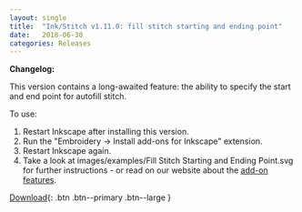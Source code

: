 ```yaml
---
layout: single
title:  "Ink/Stitch v1.11.0: fill stitch starting and ending point"
date:   2018-06-30
categories: Releases
---
```

**Changelog:**

This version contains a long-awaited feature: the ability to specify the start and end point for autofill stitch.

To use:
  1. Restart Inkscape after installing this version.
  2. Run the "Embroidery -> Install add-ons for Inkscape" extension.
  3. Restart Inkscape again.
  4. Take a look at images/examples/Fill Stitch Starting and Ending Point.svg for further instructions - or read on our website about the [add-on features](/docs/addons/).

[Download](https://github.com/lexelby/inkstitch/releases/tag/v1.10.1){: .btn .btn--primary .btn--large }
